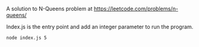 A solution to N-Queens problem at https://leetcode.com/problems/n-queens/

Index.js is the entry point and add an integer parameter to run the program.
```
node index.js 5
```